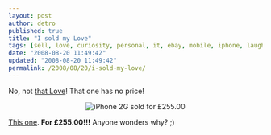 ```yaml
---
layout: post
author: detro
published: true
title: "I sold my Love"
tags: [sell, love, curiosity, personal, it, ebay, mobile, iphone, laugh, 3g, lelly]
date: "2008-08-20 11:49:42"
updated: "2008-08-20 11:49:42"
permalink: /2008/08/20/i-sold-my-love/
---
```


No, not <a href="http://strangelelly.wordpress.com/">that Love</a>! That one has no price!

<div align="center"><img src="http://i20.ebayimg.com/07/i/001/05/5c/1c88_1.JPG" alt="iPhone 2G sold for £255.00" /></div>

<a href="http://cgi.ebay.co.uk/ws/eBayISAPI.dll?ViewItem&ssPageName=STRK:MESOX:IT&item=290253475775">This one</a>. <strong>For £255.00!!!</strong>
Anyone wonders why? ;)
